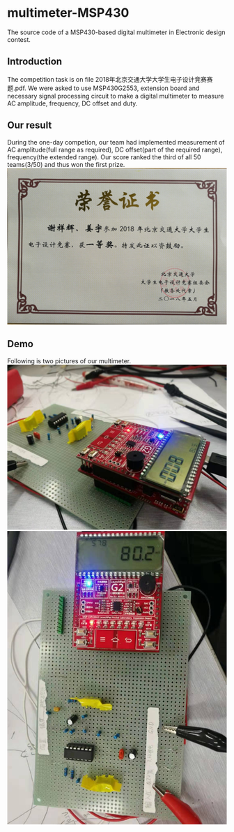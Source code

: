 # multimeter-MSP430
The source code of a MSP430-based digital multimeter in Electronic design contest. 

## Introduction
The competition task is on file 2018年北京交通大学大学生电子设计竞赛赛题.pdf. We were asked to use MSP430G2553, extension board and necessary signal processing circuit to make a digital multimeter to measure AC amplitude, frequency, DC offset and duty. 

## Our result
During the one-day competion, our team had implemented measurement of AC amplitude(full range as required), DC offset(part of the required range), frequency(the extended range). Our score ranked the third of all 50 teams(3/50) and thus won the first prize. 
![certificate](figures/award-certificate.jpg)

## Demo
Following is two pictures of our multimeter. 
![demo1](figures/demo1.jpg)
![demo2](figures/demo2.jpg)
